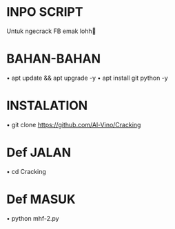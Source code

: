 # INPO SCRIPT
Untuk ngecrack FB emak lohh🤗
# BAHAN-BAHAN
 • apt update && apt upgrade -y
 • apt install git python -y
# INSTALATION
 • git clone https://github.com/Al-Vino/Cracking
# Def JALAN
 • cd Cracking
# Def MASUK
 • python mhf-2.py

